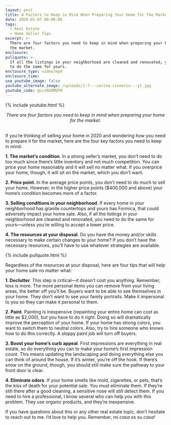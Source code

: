 ```yaml
---
layout: post
title: 4 Factors to Keep in Mind When Preparing Your Home for the Market
date: 2020-01-07 00:00:00
tags:
  - Real Estate
  - Home Seller Tips
excerpt: >-
  There are four factors you need to keep in mind when preparing your home for
  the market.
enclosure:
pullquote: >-
  If all the listings in your neighborhood are cleaned and renovated, you need
  to do the same for yours.
enclosure_type: video/mp4
enclosure_time:
use_youtube_image: false
youtube_alternate_image: /uploads/1-7---corina-cisneros---yt.jpg
youtube_code: gLcsRbOMQFM
---
```


{% include youtube.html %}

<center><em>There are four factors you need to keep in mind when preparing your home for the market.</em></center>

<br>If you’re thinking of selling your home in 2020 and wondering how you need to prepare it for the market, here are the four key factors you need to keep in mind:

**1\. The market’s condition**. In a strong seller’s market, you don’t need to do too much since there’s little inventory and not much competition. You can price your home reasonably and it will sell no matter what. If you overprice your home, though, it will sit on the market, which you don’t want.

**2\. Price point**. In the average price points, you don’t need to do much to sell your home. However, in the higher price points ($400,000 and above) your home’s condition becomes more of a factor.

**3\. Selling conditions in your neighborhood**. If every home in your neighborhood has granite countertops and yours has Formica, that could adversely impact your home sale. Also, if all the listings in your neighborhood are cleaned and renovated, you need to do the same for yours—unless you’re willing to accept a lower price.

**4\. The resources at your disposal**. Do you have the money and/or skills necessary to make certain changes to your home? If you don’t have the necessary resources, you’ll have to use whatever strategies are available.

{% include pullquote.html %}

Regardless of the resources at your disposal, here are four tips that will help your home sale no matter what:

**1\. Declutter**. This step is critical—it doesn’t cost you anything. Remember, less is more. The more personal items you can remove from your living areas, the better off you’ll be. Buyers want to be able to see themselves in your home. They don’t want to see your family portraits. Make it impersonal to you so they can make it personal to them.

**2\. Paint**. Painting is inexpensive (repainting your entire home can cost as little as $2,000), but you have to do it right. Doing so will dramatically improve the perception of your home. If your home has strong colors, you want to switch them to neutral colors. Also, try to hire someone who knows how to do this correctly. A sloppy paint job will turn off buyers.

**3\. Boost your home’s curb appeal**. First impressions are everything in real estate, so do everything you can to make your home’s first impression count. This means updating the landscaping and doing everything else you can think of around the house. If it’s winter, you’re off the hook. If there’s snow on the ground, though, you should still make sure the pathway to your front door is clear.

**4\. Eliminate odors**. If your home smells like mold, cigarettes, or pets, that’s the kiss of death for your potential sale. You must eliminate them. If they’re still there after a good cleaning, a sensitive nose will still detect them. If you need to hire a professional, I know several who can help you with this problem. They use organic products, and they’re inexpensive.

If you have questions about this or any other real estate topic, don’t hesitate to reach out to me. I’d love to help you. Remember, *mi casa es su casa\!*